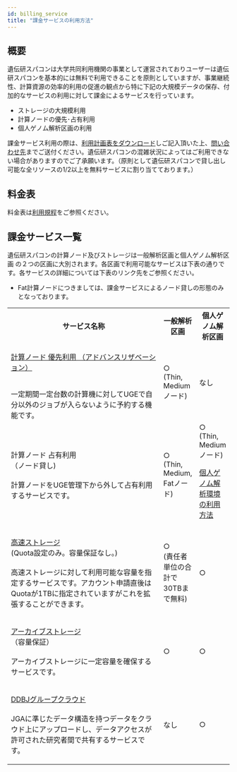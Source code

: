```yaml
---
id: billing_service
title: "課金サービスの利用方法"
---
```


## 概要

遺伝研スパコンは大学共同利用機関の事業として運営されておりユーザーは遺伝研スパコンを基本的には無料で利用できることを原則としていますが、事業継続性、計算資源の効率的利用の促進の観点から特に下記の大規模データの保存、付加的なサービスの利用に対して課金によるサービスを行っています。

- ストレージの大規模利用
- 計算ノードの優先･占有利用
- 個人ゲノム解析区画の利用
 

課金サービス利用の際は、[利用計画表をダウンロード](/application/resource_extension)しご記入頂いた上、[問い合わせ先](/application/reference)までご送付ください。遺伝研スパコンの混雑状況によってはご利用できない場合がありますのでご了承願います。（原則として遺伝研スパコンで貸し出し可能な全リソースの1/2以上を無料サービスに割り当てております。）


## 料金表
料金表は[利用規程](/application/use_policy)をご参照ください。

 

## 課金サービス一覧

遺伝研スパコンの計算ノード及びストレージは一般解析区画と個人ゲノム解析区画 の２つの区画に大別されます。各区画で利用可能なサービスは下表の通りです。各サービスの詳細については下表のリンク先をご参照ください。

- Fat計算ノードにつきましては、課金サービスによるノード貸しの形態のみとなっております。

<table>
<tr>
<th width="350">サービス名称</th>
<th>一般解析区画</th>
<th>個人ゲノム解析区画</th>
</tr>

<tr>
<td>

[計算ノード 優先利用 （アドバンスリザベーション）](/general_analysis_division/advance_reservation)
<br />

<br />
一定期間一定台数の計算機に対してUGEで自分以外のジョブが入らないように予約する機能です。
</td>
<td>
○
<br />
(Thin, Mediumノード) 
</td>
<td>
なし
</td>
</tr>

<tr>
<td>
計算ノード 占有利用<br />
（ノード貸し)<br />
<br />
計算ノードをUGE管理下から外して占有利用するサービスです。
</td>
<td>
○
<br/>
(Thin, Medium, Fatノード) 	
</td>
<td>
○ 
<br />
(Thin, Mediumノード)
<br />

[個人ゲノム解析環境の利用方法](/personal_genome_division/pg_introduction) 
</td>
</tr>

<tr>
<td>

[高速ストレージ](/general_analysis_division/largescale_storage)<br />
(Quota設定のみ。容量保証なし。)<br />
<br />
高速ストレージに対して利用可能な容量を指定するサービスです。アカウント申請直後はQuotaが1TBに指定されていますがこれを拡張することができます。
</td>
<td>
○
<br />
(責任者単位の合計で30TBまで無料)
</td>
<td>
○
</td>
</tr>

<tr>
<td>

[アーカイブストレージ](/general_analysis_division/largescale_storage)<br />
（容量保証）<br />
<br />
アーカイブストレージに一定容量を確保するサービスです。
</td>
<td>
○
</td>
<td>
○
</td>
</tr>

<tr>
<td>

[DDBJグループクラウド](/personal_genome_division/group_cloud)<br />
<br />
JGAに準じたデータ構造を持つデータをクラウド上にアップロードし、データアクセスが許可された研究者間で共有するサービスです。
</td>
<td>
なし
</td>
<td>
○
</td>
</tr>

</table>

